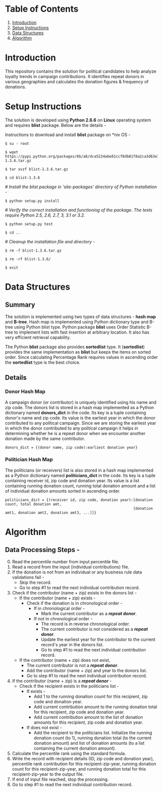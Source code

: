 # Table of Contents
1. [Introduction](README.md#introduction)
1. [Setup Instructions](README.md#setup-instructions)
1. [Data Structures](README.md#data-structures)
1. [Algorithm](README.md#Algorithm)

# Introduction
This repository contains the solution for political candidates to help analyze loyalty trends in campaign contributions. It identifies repeat donors in various geographies and calculates the donation figures & frequency of donations. 

# Setup Instructions
The solution is developed using **Python 2.6.6** on **Linux** operating system and requires **blist** package. Below are the details - 

Instructions to download and install **blist** package on \*nix OS -

```
$ su - root
```

```
$ wget https://pypi.python.org/packages/6b/a8/dca5224abe81ccf8db81f8a2ca3d63e7a5fa7a86adc198d4e268c67ce884/blist-1.3.6.tar.gz
```

```
$ tar xvzf blist-1.3.6.tar.gz
```

```
$ cd blist-1.3.6
```

\# *Install the blist package in 'site-packages' directory of Python installation -*

```
$ python setup.py install
```

\# *Verify the correct installation and functioning of the package. The tests require Python 2.5, 2.6, 2.7, 3, 3.1 or 3.2.*

```
$ python setup.py test
```

```
$ cd ..
```

\# *Cleanup the installation file and directory -*

```
$ rm -f blist-1.3.6.tar.gz 
```

```
$ rm -rf blist-1.3.6/
```

```
$ exit
```


# Data Structures
## Summary
The solution is implemented using two types of data structures - **hash map** and **B-tree**. Hash map is implemented using Python dictionary type and B-tree using Python blist type. Python package **blist** uses Order Statistic B-tree to implement lists with fast insertion at arbitrary location. It also has very efficient retrieval capability. 

The Python **blist** package also provides **sortedlist** type. It (**sortedlist**) provides the same implementation as **blist** but keeps the items on sorted order. Since calculating Percentage Rank requires values in ascending order the **sortedlist** type is the best choice. 

## Details
### Donor Hash Map
A campaign donor (or contributor) is uniquely identified using his name and zip code. The donors list is stored in a hash map implemented as a Python dictionary named **donors\_dict** in the code. Its key is a tuple containing donor's name and zip code. Its value is the earliest year in which the donor contributed to any political campaign. Since we are storing the earliest year in which the donor contributed to any political campaign it helps in determining whether he is a repeat donor when we encounter another donation made by the same contributor. 

```
donors_dict = {(donor name, zip code):earliest donation year}
```

### Politician Hash Map
The politicians (or receivers) list is also stored in a hash map implemented as a Python dictionary named **politicians\_dict** in the code. Its key is a tuple containing receiver id, zip code and donation year. Its value is a list containing running donation count, running total donation amount and a list of individual donation amounts sorted in ascending order. 

```
politicians_dict = {(receiver id, zip code, donation year):[donation count, total donation amt, 
                                                           [donation amt1, donation amt2, donation amt3, ...]]}
```

# Algorithm

## Data Processing Steps -

  0) Read the percentile number from input percentile file. 
  1) Read a record from the input (individual contributions) file. 
  2) If the donation is not from an individual or any business rule data validations fail \-
     - Skip the record. 
     - Go to step \#1 to read the next individual contribution record. 
  3) Check if the contributor (name + zip) exists in the donors list \-  
     - If the contributor (name + zip) exists \- 
       - Check if the donation is in chronological order \-
         - If in chronological order \- 
           - Mark the current contributor as a _**repeat donor**_.
         - If not in chronological order \-
           - The record is in reverse chronological order.
           - The current contributor is not considered as a _**repeat donor**_.
           - Update the earliest year for the contributor to the current record's year in the donors list.
           - Go to step \#1 to read the next individual contribution record. 
     - If the contributor (name + zip) does not exist,
       - The current contributor is not a _**repeat donor**_.
       - Add the contributor (name + zip) and year to the donors list.
       - Go to step \#1 to read the next individual contribution record. 
  4) If the contributor (name + zip) is a _**repeat donor**_ \-
     - Check if the recipient exists in the politicians list \-
       - If exists \- 
         - Add 1 to the running donation count for this recipient, zip code and donation year. 
         - Add current contribution amount to the running donation total for this recipient, zip code and donation year. 
         - Add current contribution amount to the list of donation amounts for this recipient, zip code and donation year.
       - If does not exist \-
         - Add the recipient to the politicians list. Initialize the running donation count (to 1), running donation total (to the current donation amount)  and list of donation amounts (to a list containing the current donation amount).  
  5) Calculate the percentile rank using the standard formula. 
  6) Write the record with recipient details (ID, zip code and donation year), percentile rank contribution for this recipient-zip-year, running donation count for this recipient-zip-year, and running donation total for this recipient-zip-year to the output file. 
  7) If end of input file reached, stop the processing.
  8) Go to step \#1 to read the next individual contribution record. 
 
